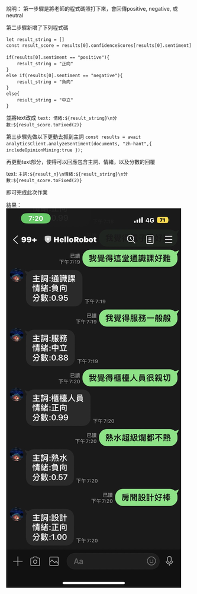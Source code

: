 說明：
第一步驟是將老師的程式碼照打下來，會回傳positive, negative, 或neutral

第二步驟新增了下列程式碼

    let result_string = []
    const result_score = results[0].confidenceScores[results[0].sentiment]

    if(results[0].sentiment == "positive"){
        result_string = "正向"
    }
    else if(results[0].sentiment == "negative"){
        result_string = "負向"
    }
    else{
        result_string = "中立"
    }

並將text改成
`
text: 情緒:${result_string}\n分數:${result_score.toFixed(2)}
`

第三步驟先做以下更動去抓到主詞
`
const results = await analyticsClient.analyzeSentiment(documents, "zh-hant",{
        includeOpinionMining:true
    });
`

再更動text部分，使得可以回應包含主詞、情緒，以及分數的回覆

text: `主詞:${result_n}\n情緒:${result_string}\n分數:${result_score.toFixed(2)}`


即可完成此次作業

結果：
![Alt text](result.jpg)


